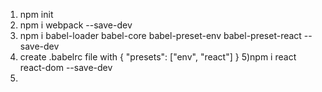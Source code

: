1) npm init
2) npm i webpack --save-dev
3) npm i babel-loader babel-core babel-preset-env babel-preset-react --save-dev
4) create .babelrc file with
{
  "presets": ["env", "react"]
}
5)npm i react react-dom --save-dev
6)
